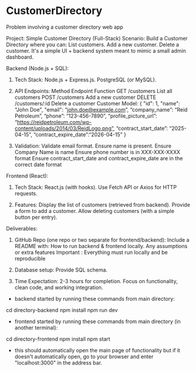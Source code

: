 # CustomerDirectory
Problem involving a customer directory web app



Project: Simple Customer Directory (Full-Stack)
Scenario:
Build a Customer Directory where you can:
List customers.
Add a new customer.
Delete a customer.
It's a simple UI + backend system meant to mimic a small admin dashboard.
 
Backend (Node.js + SQL):

1. Tech Stack:
Node.js + Express.js.
PostgreSQL (or MySQL).

2. API Endpoints:
Method
Endpoint
Function
GET
/customers
List all customers
POST
/customers
Add a new customer
DELETE
/customers/:id
Delete a customer
Customer Model:
{
"id": 1,
"name": "John Doe",
"email":  “john.doe@example.com”,
“company_name”: “Reid Petroleum”,
“phone”: “123-456-7890”,
“profile_picture_url”: “https://reidpetroleum.com/wp-content/uploads/2014/03/ReidLogo.png”,
“contract_start_date”: “2025-04-15”,
“contract_expire_date”:“2026-04-15”
}

3. Validation:
Validate email format.
Ensure name is present.
Ensure Company Name is name
Ensure phone number is in XXX-XXX-XXXX format
Ensure contract_start_date and contract_expire_date are in the correct date format
 
Frontend (React):

1. Tech Stack:
React.js (with hooks).
Use Fetch API or Axios for HTTP requests.

2. Features:
Display the list of customers (retrieved from backend).
Provide a form to add a customer.
Allow deleting customers (with a simple button per entry).
 
Deliverables:

1. GitHub Repo (one repo or two separate for frontend/backend):
Include a README with:
How to run backend & frontend locally.
Any assumptions or extra features
Important : Everything must run locally and be reproducible

2. Database setup:
Provide SQL schema.

3. Time Expectation:
2-3 hours for completion.
Focus on functionality, clean code, and working integration.




- backend started by running these commands from main directory:

cd directory-backend
npm install
npm run dev

- frontend started by running these commands from main directory (in another terminal):

cd directory-frontend
npm install
npm start

- this should automatically open the main page of functionality but if it doesn't automatically open, go to your browser and enter "localhost:3000" in the address bar.
